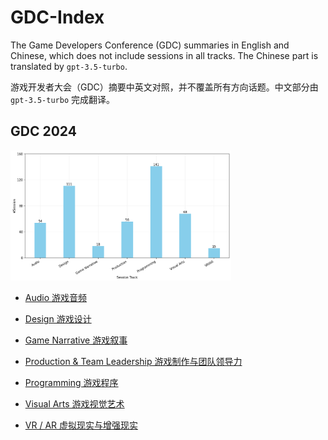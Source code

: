 # GDC-Index

The Game Developers Conference (GDC) summaries in English and Chinese, which does not include sessions in all tracks. The Chinese part is translated by `gpt-3.5-turbo`.

游戏开发者大会（GDC）摘要中英文对照，并不覆盖所有方向话题。中文部分由 `gpt-3.5-turbo` 完成翻译。

## GDC 2024

<img src="./assets/2024.png" alt="Your Image" style="width: 70%; height: auto;">

- [Audio 游戏音频](./2024/audio.md)

- [Design 游戏设计](./2024/design.md)

- [Game Narrative 游戏叙事](./2024/game-narrative.md)

- [Production & Team Leadership 游戏制作与团队领导力](./2024/production.md)

- [Programming 游戏程序](./2024/programming.md)

- [Visual Arts 游戏视觉艺术](./2024/visual-arts.md)

- [VR / AR 虚拟现实与增强现实](./2024/vr-ar.md)

